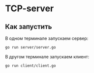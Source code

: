 # TCP-server

## Как запустить

В одном терминале запускаем сервер:

```bash
go run server/server.go
```

В другом терминале запускаем клиент:

```bash
go run client/client.go
```
